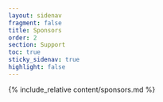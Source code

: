 ```yaml
---
layout: sidenav
fragment: false
title: Sponsors
order: 2
section: Support
toc: true
sticky_sidenav: true
highlight: false
---
```


{% include_relative content/sponsors.md %}
